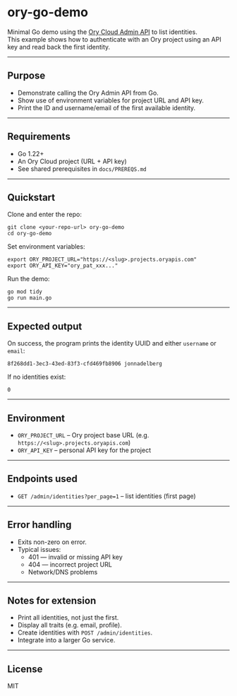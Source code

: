 # ory-go-demo

Minimal Go demo using the [Ory Cloud Admin API](https://www.ory.sh/docs/reference/api) to list identities.  
This example shows how to authenticate with an Ory project using an API key and read back the first identity.

---

## Purpose
- Demonstrate calling the Ory Admin API from Go.
- Show use of environment variables for project URL and API key.
- Print the ID and username/email of the first available identity.

---

## Requirements
- Go 1.22+
- An Ory Cloud project (URL + API key)
- See shared prerequisites in `docs/PREREQS.md`

---

## Quickstart

Clone and enter the repo:

    git clone <your-repo-url> ory-go-demo
    cd ory-go-demo

Set environment variables:

    export ORY_PROJECT_URL="https://<slug>.projects.oryapis.com"
    export ORY_API_KEY="ory_pat_xxx..."

Run the demo:

    go mod tidy
    go run main.go

---

## Expected output

On success, the program prints the identity UUID and either `username` or `email`:

    8f268dd1-3ec3-43ed-83f3-cfd469fb8906 jonnadelberg

If no identities exist:

    0

---

## Environment

- `ORY_PROJECT_URL` – Ory project base URL (e.g. `https://<slug>.projects.oryapis.com`)
- `ORY_API_KEY` – personal API key for the project

---

## Endpoints used
- `GET /admin/identities?per_page=1` – list identities (first page)

---

## Error handling
- Exits non-zero on error.
- Typical issues:
  - 401 — invalid or missing API key
  - 404 — incorrect project URL
  - Network/DNS problems

---

## Notes for extension
- Print all identities, not just the first.
- Display all traits (e.g. email, profile).
- Create identities with `POST /admin/identities`.
- Integrate into a larger Go service.

---

## License
MIT
